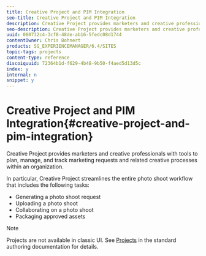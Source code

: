 ```yaml
---
title: Creative Project and PIM Integration
seo-title: Creative Project and PIM Integration
description: Creative Project provides marketers and creative professionals with tools to plan, manage, and track marketing requests and related creative processes within an organization.
seo-description: Creative Project provides marketers and creative professionals with tools to plan, manage, and track marketing requests and related creative processes within an organization.
uuid: 080732c4-3cf8-48de-ab16-5fedc08d1744
contentOwner: Chris Bohnert
products: SG_EXPERIENCEMANAGER/6.4/SITES
topic-tags: projects
content-type: reference
discoiquuid: 72364b1d-f629-4b48-9b50-f4aed5d13d5c
index: y
internal: n
snippet: y
---
```


# Creative Project and PIM Integration{#creative-project-and-pim-integration}

Creative Project provides marketers and creative professionals with tools to plan, manage, and track marketing requests and related creative processes within an organization.

In particular, Creative Project streamlines the entire photo shoot workflow that includes the following tasks:

* Generating a photo shoot request
* Uploading a photo shoot
* Collaborating on a photo shoot
* Packaging approved assets

>[!NOTE]
>
>Projects are not available in classic UI. See [Projects](../../../sites/authoring/using/projects.md) in the standard authoring documentation for details.

